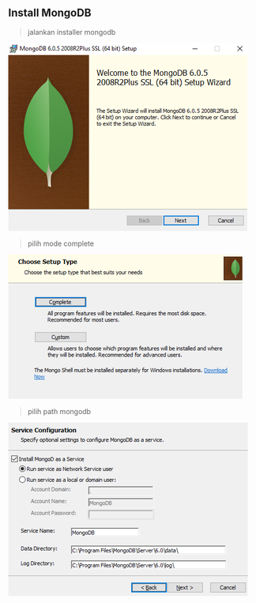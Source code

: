 Install MongoDB
--------------------

>jalankan installer mongodb

![1](installer-mongodb.png)

>pilih mode complete

![2](complete-mongodb.png)

>pilih path mongodb

![3](mongodb-path.png)

